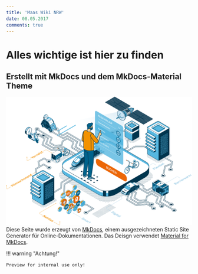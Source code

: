 ```yaml
---
title: 'Maas Wiki NRW'
date: 08.05.2017
comments: true
---
```

# Alles wichtige ist hier zu finden

## Erstellt mit MkDocs und dem MkDocs-Material Theme
![Ein Maas Held](images/hero_image%5B1%5D.svg)
 Diese Seite wurde erzeugt von [MkDocs](http://www.mkdocs.org), einem ausgezeichneten Static Site Generator für Online-Dokumentationen. Das Deisgn verwendet [Material for MkDocs](https://squidfunk.github.io/mkdocs-material/).

!!! warning "Achtung!"

    Preview for internal use only!
